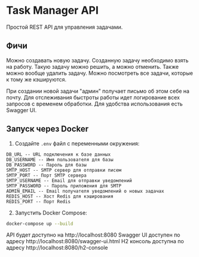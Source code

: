 # Task Manager API

Простой REST API для управления задачами.

## Фичи

Можно создавать новую задачу.
Созданную задачу необходимо взять на работу.
Такую задачу можно решить, а можно отменить.
Также можно вообще удалить задачу.
Можно посмотреть все задачи, которые к тому же кэшируются.

При создании новой задачи "админ" получает письмо об этом себе на почту.
Для отслеживания быстроты работы идет логирование всех запросов с временем обработки. 
Для удобства использования есть Swagger UI.

## Запуск через Docker

1. Создайте `.env` файл с переменными окружения:
```
DB_URL -- URL подключения к базе данных
DB_USERNAME -- Имя пользователя для базы
DB_PASSWORD -- Пароль для базы
SMTP_HOST -- SMTP сервер для отправки писем
SMTP_PORT -- Порт SMTP сервера
SMTP_USERNAME -- Email для отправки уведомлений
SMTP_PASSWORD -- Пароль приложения для SMTP
ADMIN_EMAIL -- Email получателя уведомлений о новых задачах
REDIS_HOST -- Хост Redis для кэширования
REDIS_PORT -- Порт Redis
```
2. Запустить Docker Compose:

```bash
docker-compose up --build
```

API будет доступно на http://localhost:8080
Swagger UI доступен по адресу http://localhost:8080/swagger-ui.html
H2 консоль доступна по адресу http://localhost:8080/h2-console
